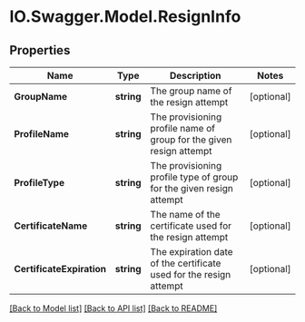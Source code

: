 # IO.Swagger.Model.ResignInfo
## Properties

Name | Type | Description | Notes
------------ | ------------- | ------------- | -------------
**GroupName** | **string** | The group name of the resign attempt | [optional] 
**ProfileName** | **string** | The provisioning profile name of group for the given resign attempt | [optional] 
**ProfileType** | **string** | The provisioning profile type of group for the given resign attempt | [optional] 
**CertificateName** | **string** | The name of the certificate used for the resign attempt | [optional] 
**CertificateExpiration** | **string** | The expiration date of the certificate used for the resign attempt | [optional] 

[[Back to Model list]](../README.md#documentation-for-models) [[Back to API list]](../README.md#documentation-for-api-endpoints) [[Back to README]](../README.md)


